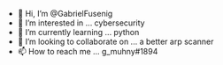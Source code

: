 - 👋 Hi, I’m @GabrielFusenig
- 👀 I’m interested in ... cybersecurity
- 🌱 I’m currently learning ... python
- 💞️ I’m looking to collaborate on ... a better arp scanner
- 📫 How to reach me ... g_muhny#1894

<!---
GabrielFusenig/GabrielFusenig is a ✨ special ✨ repository because its `README.md` (this file) appears on your GitHub profile.
You can click the Preview link to take a look at your changes.
--->
